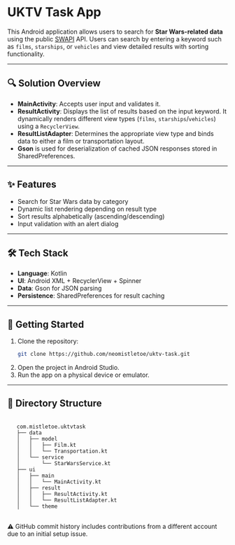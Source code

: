 # UKTV Task App

This Android application allows users to search for **Star Wars-related data** using the public [SWAPI](https://swapi.dev) API. 
Users can search by entering a keyword such as `films`, `starships`, or `vehicles` and view detailed results with sorting functionality.

---

## 🔍 Solution Overview

- **MainActivity**: Accepts user input and validates it.
- **ResultActivity**: Displays the list of results based on the input keyword. It dynamically renders different view types (`films`, `starships`/`vehicles`) using a `RecyclerView`.
- **ResultListAdapter**: Determines the appropriate view type and binds data to either a film or transportation layout.
- **Gson** is used for deserialization of cached JSON responses stored in SharedPreferences.

---

## ✨ Features

- Search for Star Wars data by category
- Dynamic list rendering depending on result type
- Sort results alphabetically (ascending/descending)
- Input validation with an alert dialog

---

## 🛠 Tech Stack

- **Language**: Kotlin
- **UI**: Android XML + RecyclerView + Spinner
- **Data**: Gson for JSON parsing
- **Persistence**: SharedPreferences for result caching

---

## 🚀 Getting Started

1. Clone the repository:
   ```bash
   git clone https://github.com/neomistletoe/uktv-task.git
2. Open the project in Android Studio.
3. Run the app on a physical device or emulator.

---

## 📁 Directory Structure
<pre> <code>
   com.mistletoe.uktvtask 
   ├── data 
   │   ├── model
   │   │   ├── Film.kt 
   │   │   └── Transportation.kt 
   │   └── service
   │       └── StarWarsService.kt    
   ├── ui 
   │   ├── main
   │   │   └── MainActivity.kt 
   │   ├── result
   │   │   ├── ResultActivity.kt
   │   │   └── ResultListAdapter.kt
   │   └── theme
</code> </pre>


⚠️ GitHub commit history includes contributions from a different account due to an initial setup issue.
